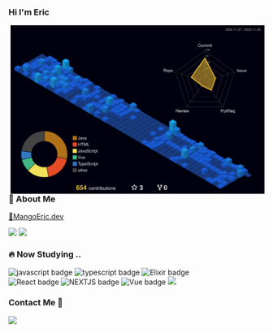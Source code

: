   
### Hi I'm Eric

<img src='./profile-3d-contrib/profile-night-view.svg' width='500px' align="right">
  
### 📄 About Me

<a href="https://mangoeric.dev/" target="_blank">🥭MangoEric.dev</a> <p/>
<a href="https://just09.tistory.com/"><img src="https://img.shields.io/badge/-Blog-%23F7DF1E?style=flat-square&logo=tistory&logoColor=white&color=000000"/></a>
<a href="https://www.youtube.com/@ericko2875"><img src="https://img.shields.io/badge/-YT-%23F7DF1E?style=flat-square&logo=youtube&logoColor=white&color=FF0000"/></a>

### 🔥 Now Studying ..

![javascript badge](https://img.shields.io/badge/-JAVASCRIPT-%23F7DF1E?style=flat-square&logo=javascript&logoColor=white&color=f2df3a) 
![typescript badge](https://img.shields.io/badge/-TypeScript-%23F7DF1E?style=flat-square&logo=typescript&logoColor=white&color=3178C6)
![Elixir badge](https://img.shields.io/badge/-Elixir-%23F7DF1E?style=flat-square&logo=elixir&logoColor=white&color=4B275F)<br>
![React badge](https://img.shields.io/badge/-React-%23F7DF1E?style=flat-square&logo=react&logoColor=white&color=61DAFB)
![NEXTJS badge](https://img.shields.io/badge/-NEXT.js-%23F7DF1E?style=flat-square&logo=nextdotjs&logoColor=white&color=000000)
![Vue badge](https://img.shields.io/badge/-Vue.js-%23F7DF1E?style=flat-square&logo=vuedotjs&logoColor=white&color=4FC08D)
<img src="https://img.shields.io/badge/-Phoenix-%23F7DF1E?style=flat-square&logo=phoenixframework&logoColor=white&color=FD4F00" style="cursor: none;">

### Contact Me 📮
<a href="mailto:jong@mangoeric.dev"><img src="https://img.shields.io/badge/-jong@mangoeric.dev-%23F7DF1E?style=flat-square&logoColor=white&color=005FF9"></a>
